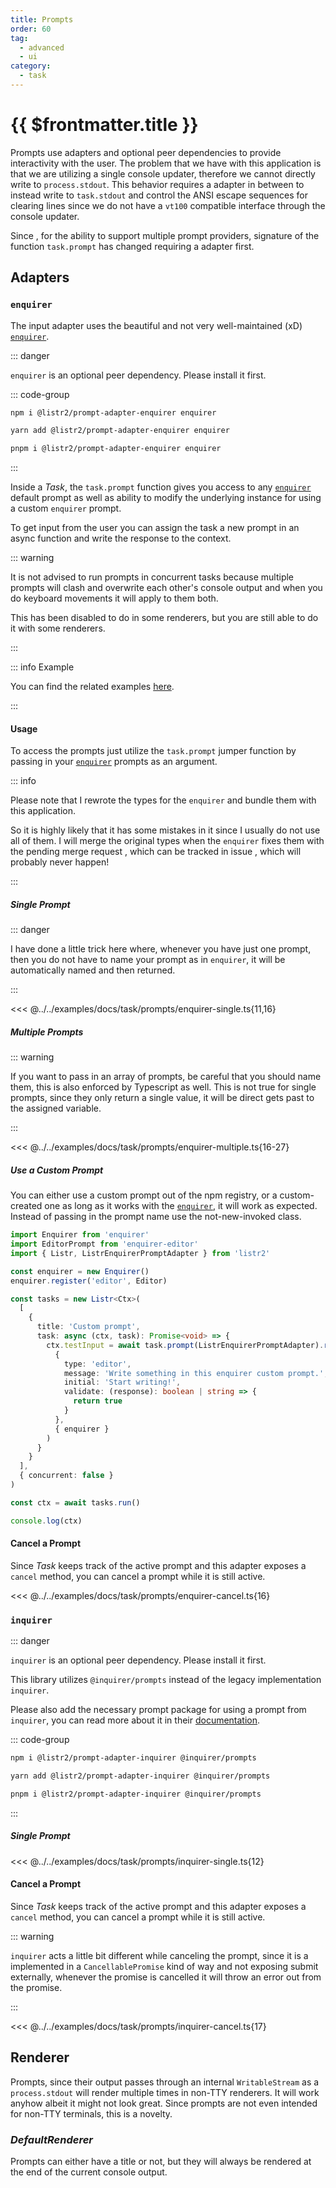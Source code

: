 ```yaml
---
title: Prompts
order: 60
tag:
  - advanced
  - ui
category:
  - task
---
```


# {{ $frontmatter.title }}

Prompts use adapters and optional peer dependencies to provide interactivity with the user. The problem that we have with this application is that we are utilizing a single console updater, therefore we cannot directly write to `process.stdout`. This behavior requires a adapter in between to instead write to `task.stdout` and control the ANSI escape sequences for clearing lines since we do not have a `vt100` compatible interface through the console updater.

<!-- more -->

Since <Version version="v7.0.0" />, for the ability to support multiple prompt providers, signature of the function `task.prompt` has changed requiring a adapter first.

## Adapters

### `enquirer`

The input adapter uses the beautiful and not very well-maintained (xD) [`enquirer`](https://www.npmjs.com/package/enquirer).

::: danger

`enquirer` is an optional peer dependency. Please install it first.

::: code-group

```bash [npm]
npm i @listr2/prompt-adapter-enquirer enquirer
```

```bash [yarn]
yarn add @listr2/prompt-adapter-enquirer enquirer
```

```bash [pnpm]
pnpm i @listr2/prompt-adapter-enquirer enquirer
```

:::

Inside a _Task_, the `task.prompt` function gives you access to any [`enquirer`](https://www.npmjs.com/package/enquirer) default prompt as well as ability to modify the underlying instance for using a custom `enquirer` prompt.

<!-- more -->

To get input from the user you can assign the task a new prompt in an async function and write the response to the context.

::: warning

It is not advised to run prompts in concurrent tasks because multiple prompts will clash and overwrite each other's console output and when you do keyboard movements it will apply to them both.

This has been disabled to do in some renderers, but you are still able to do it with some renderers.

:::

::: info Example

You can find the related examples [here](https://github.com/listr2/listr2/tree/master/examples/task-prompt.example.ts).

:::

#### Usage

To access the prompts just utilize the `task.prompt` jumper function by passing in your [`enquirer`](https://www.npmjs.com/package/enquirer) prompts as an argument.

::: info

Please note that I rewrote the types for the `enquirer` and bundle them with this application.

So it is highly likely that it has some mistakes in it since I usually do not use all of them. I will merge the original types when the `enquirer` fixes them with the pending merge request <GithubIssue :issue="235" /> , which can be tracked in issue , which will probably never happen!

:::

##### Single Prompt

::: danger

I have done a little trick here where, whenever you have just one prompt, then you do not have to name your prompt as in `enquirer`, it will be automatically named and then returned.

:::

<<< @../../examples/docs/task/prompts/enquirer-single.ts{11,16}

##### Multiple Prompts

::: warning

If you want to pass in an array of prompts, be careful that you should name them, this is also enforced by Typescript as well. This is not true for single prompts, since they only return a single value, it will be direct gets past to the assigned variable.

:::

<<< @../../examples/docs/task/prompts/enquirer-multiple.ts{16-27}

##### Use a Custom Prompt

You can either use a custom prompt out of the npm registry, or a custom-created one as long as it works with the [`enquirer`](https://www.npmjs.com/package/enquirer), it will work as expected. Instead of passing in the prompt name use the not-new-invoked class.

```typescript
import Enquirer from 'enquirer'
import EditorPrompt from 'enquirer-editor'
import { Listr, ListrEnquirerPromptAdapter } from 'listr2'

const enquirer = new Enquirer()
enquirer.register('editor', Editor)

const tasks = new Listr<Ctx>(
  [
    {
      title: 'Custom prompt',
      task: async (ctx, task): Promise<void> => {
        ctx.testInput = await task.prompt(ListrEnquirerPromptAdapter).run(
          {
            type: 'editor',
            message: 'Write something in this enquirer custom prompt.',
            initial: 'Start writing!',
            validate: (response): boolean | string => {
              return true
            }
          },
          { enquirer }
        )
      }
    }
  ],
  { concurrent: false }
)

const ctx = await tasks.run()

console.log(ctx)
```

#### Cancel a Prompt

<Version version="v7.0.0" /><GithubIssue :issue="173" /><GithubIssue :issue="676" />

Since _Task_ keeps track of the active prompt and this adapter exposes a `cancel` method, you can cancel a prompt while it is still active.

<<< @../../examples/docs/task/prompts/enquirer-cancel.ts{16}

### `inquirer`

<Version version="v7.0.0" /><GithubIssue :issue="676" />

::: danger

`inquirer` is an optional peer dependency. Please install it first.

This library utilizes `@inquirer/prompts` instead of the legacy implementation `inquirer`.

Please also add the necessary prompt package for using a prompt from `inquirer`, you can read more about it in their [documentation](https://github.com/SBoudrias/Inquirer.js/blob/master/packages/prompts/README.md).

::: code-group

```bash [npm]
npm i @listr2/prompt-adapter-inquirer @inquirer/prompts
```

```bash [yarn]
yarn add @listr2/prompt-adapter-inquirer @inquirer/prompts
```

```bash [pnpm]
pnpm i @listr2/prompt-adapter-inquirer @inquirer/prompts
```

:::

##### Single Prompt

<<< @../../examples/docs/task/prompts/inquirer-single.ts{12}

#### Cancel a Prompt

Since _Task_ keeps track of the active prompt and this adapter exposes a `cancel` method, you can cancel a prompt while it is still active.

::: warning

`inquirer` acts a little bit different while canceling the prompt, since it is a implemented in a `CancellablePromise` kind of way and not exposing submit externally, whenever the promise is cancelled it will throw an error out from the promise.

:::

<<< @../../examples/docs/task/prompts/inquirer-cancel.ts{17}

## Renderer

Prompts, since their output passes through an internal `WritableStream` as a `process.stdout` will render multiple times in non-TTY renderers. It will work anyhow albeit it might not look great. Since prompts are not even intended for non-TTY terminals, this is a novelty.

### _DefaultRenderer_

Prompts can either have a title or not, but they will always be rendered at the end of the current console output.

